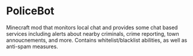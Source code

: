 # PoliceBot
Minecraft mod that monitors local chat and provides some chat based services including alerts about nearby criminals, crime reporting, town annoucnements, and more.
Contains whitelist/blacklist abilities, as well as anti-spam measures.
